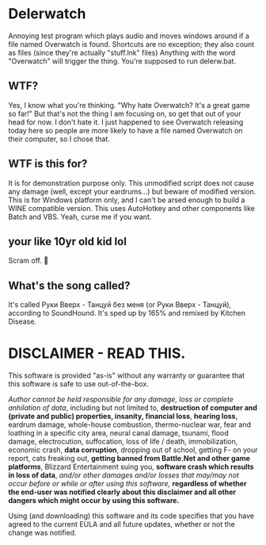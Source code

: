 # Delerwatch
Annoying test program which plays audio and moves windows around if a file named Overwatch is found.
Shortcuts are no exception; they also count as files (since they're actually "stuff.lnk" files)
Anything with the word "Overwatch" will trigger the thing.
You're supposed to run delerw.bat.

## WTF?
Yes, I know what you're thinking. "Why hate Overwatch? It's a great game so far!"
But that's not the thing I am focusing on, so get that out of your head for now.
I don't hate it. I just happened to see Overwatch releasing today here so people are more likely to have a file named Overwatch on their computer, so I chose that.

## WTF is this for?
It is for demonstration purpose only. This unmodified script does not cause any damage (well, except your eardrums...) but beware of modified version.
This is for Windows platform only, and I can't be arsed enough to build a WINE compatible version.
This uses AutoHotkey and other components like Batch and VBS. Yeah, curse me if you want.

## your like 10yr old kid lol
Scram off. :fu:

## What's the song called?
It's called Руки Вверх - Танцуй без меня (or Руки Вверх - Танцуй), according to SoundHound. It's sped up by 165% and remixed by Kitchen Disease.

# DISCLAIMER - READ THIS.
This software is provided "as-is" without any warranty or guarantee that this software is safe to use out-of-the-box. 

*Author cannot be held responsible for any damage, loss or complete anhilation of data*, including but not limited to, **destruction of computer and (private and public) properties, insanity, financial loss**, **hearing loss**, eardrum damage, whole-house combustion, thermo-nuclear war, fear and loathing in a specific city area, neural canal damage, tsunami, flood damage, electrocution, suffocation, loss of life / death, immobilization, economic crash, **data corruption**, dropping out of school, getting F- on your report, cats freaking out, **getting banned from Battle.Net and other game platforms**, Blizzard Entertainment suing you, **software crash which results in loss of data**, *and/or other damages and/or losses that may/may not occur before or while or after using this software,* **regardless of whether the end-user was notified clearly about this disclaimer and all other dangers which might occur by using this software.**

Using (and downloading) this software and its code specifies that you have agreed to the current EULA and all future updates, whether or not the change was notified.
